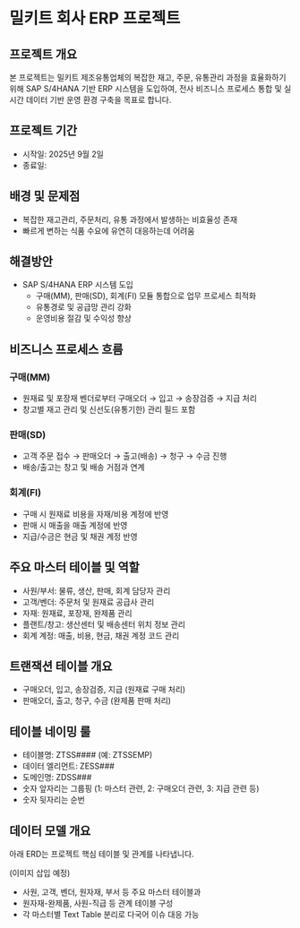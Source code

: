 # 밀키트 회사 ERP 프로젝트

## 프로젝트 개요

본 프로젝트는 밀키트 제조유통업체의 복잡한 재고, 주문, 유통관리 과정을 효율화하기 위해 SAP S/4HANA 기반 ERP 시스템을 도입하여, 전사 비즈니스 프로세스 통합 및 실시간 데이터 기반 운영 환경 구축을 목표로 합니다.

## 프로젝트 기간

- 시작일: 2025년 9월 2일
- 종료일:

## 배경 및 문제점

- 복잡한 재고관리, 주문처리, 유통 과정에서 발생하는 비효율성 존재
- 빠르게 변하는 식품 수요에 유연히 대응하는데 어려움

## 해결방안

- SAP S/4HANA ERP 시스템 도입
  - 구매(MM), 판매(SD), 회계(FI) 모듈 통합으로 업무 프로세스 최적화
  - 유통경로 및 공급망 관리 강화
  - 운영비용 절감 및 수익성 향상

## 비즈니스 프로세스 흐름

### 구매(MM)

- 원재료 및 포장재 벤더로부터 구매오더 → 입고 → 송장검증 → 지급 처리
- 창고별 재고 관리 및 신선도(유통기한) 관리 필드 포함

### 판매(SD)

- 고객 주문 접수 → 판매오더 → 출고(배송) → 청구 → 수금 진행
- 배송/출고는 창고 및 배송 거점과 연계

### 회계(FI)

- 구매 시 원재료 비용을 자재/비용 계정에 반영
- 판매 시 매출을 매출 계정에 반영
- 지급/수금은 현금 및 채권 계정 반영

## 주요 마스터 테이블 및 역할

- 사원/부서: 물류, 생산, 판매, 회계 담당자 관리
- 고객/벤더: 주문처 및 원재료 공급사 관리
- 자재: 원재료, 포장재, 완제품 관리
- 플랜트/창고: 생산센터 및 배송센터 위치 정보 관리
- 회계 계정: 매출, 비용, 현금, 채권 계정 코드 관리

## 트랜잭션 테이블 개요

- 구매오더, 입고, 송장검증, 지급 (원재료 구매 처리)
- 판매오더, 출고, 청구, 수금 (완제품 판매 처리)

## 테이블 네이밍 룰

- 테이블명: ZTSS#### (예: ZTSSEMP)
- 데이터 엘리먼트: ZESS###
- 도메인명: ZDSS###
- 숫자 앞자리는 그룹핑 (1: 마스터 관련, 2: 구매오더 관련, 3: 지급 관련 등)
- 숫자 뒷자리는 순번

## 데이터 모델 개요

아래 ERD는 프로젝트 핵심 테이블 및 관계를 나타냅니다.

(이미지 삽입 예정)

- 사원, 고객, 벤더, 원자재, 부서 등 주요 마스터 테이블과
- 원자재-완제품, 사원-직급 등 관계 테이블 구성
- 각 마스터별 Text Table 분리로 다국어 이슈 대응 가능
